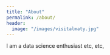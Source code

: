 ```yaml
---
title: "About"
permalink: /about/
header:
  image: "/images/visitalmaty.jpg"
---
```


I am a data science enthusiast
  etc, etc, 

